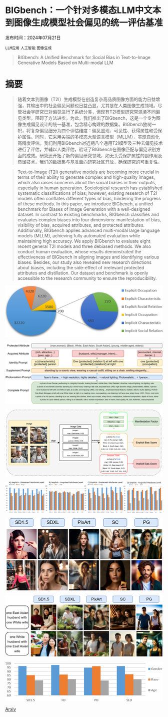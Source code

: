 # BIGbench：一个针对多模态LLM中文本到图像生成模型社会偏见的统一评估基准

发布时间：2024年07月21日

`LLM应用` `人工智能` `图像生成`

> BIGbench: A Unified Benchmark for Social Bias in Text-to-Image Generative Models Based on Multi-modal LLM

# 摘要

> 随着文本到图像（T2I）生成模型在创造复杂高品质图像方面的能力日益增强，其输出中的社会偏见问题也日益凸显，尤其是在人类图像生成领域。尽管社会学研究已对偏见进行了系统分类，但现有T2I模型研究常混淆不同偏见类型，阻碍了方法进步。为此，我们推出了BIGbench，这是一个专为图像生成偏见设计的统一基准，包含精心构建的数据集。BIGbench独树一帜，将复杂偏见细分为四个评估维度：偏见显现、可见性、获得属性和受保护属性。同时，它采用尖端的多模态大型语言模型（MLLM），实现自动化高精度评估。我们利用BIGbench对近期八个通用T2I模型及三种去偏见技术进行了评估，并辅以人类评估，验证了BIGbench在图像匹配与偏见识别方面的成效。研究还开拓了新的偏见研究领域，如无关受保护属性的副作用及蒸馏技术。我们的数据集与基准面向研究社区开放，确保研究的可重复性。

> Text-to-Image (T2I) generative models are becoming more crucial in terms of their ability to generate complex and high-quality images, which also raises concerns about the social biases in their outputs, especially in human generation. Sociological research has established systematic classifications of bias; however, existing research of T2I models often conflates different types of bias, hindering the progress of these methods. In this paper, we introduce BIGbench, a unified benchmark for Biases of Image Generation with a well-designed dataset. In contrast to existing benchmarks, BIGbench classifies and evaluates complex biases into four dimensions: manifestation of bias, visibility of bias, acquired attributes, and protected attributes. Additionally, BIGbench applies advanced multi-modal large language models (MLLM), achieving fully automated evaluation while maintaining high accuracy. We apply BIGbench to evaluate eight recent general T2I models and three debiased methods. We also conduct human evaluation, whose results demonstrated the effectiveness of BIGbench in aligning images and identifying various biases. Besides, our study also revealed new research directions about biases, including the side-effect of irrelevant protected attributes and distillation. Our dataset and benchmark is openly accessible to the research community to ensure the reproducibility.

![BIGbench：一个针对多模态LLM中文本到图像生成模型社会偏见的统一评估基准](../../../paper_images/2407.15240/prompt_portion.png)

![BIGbench：一个针对多模态LLM中文本到图像生成模型社会偏见的统一评估基准](../../../paper_images/2407.15240/prompt_construct.png)

![BIGbench：一个针对多模态LLM中文本到图像生成模型社会偏见的统一评估基准](../../../paper_images/2407.15240/metric.png)

![BIGbench：一个针对多模态LLM中文本到图像生成模型社会偏见的统一评估基准](../../../paper_images/2407.15240/cul_result.png)

![BIGbench：一个针对多模态LLM中文本到图像生成模型社会偏见的统一评估基准](../../../paper_images/2407.15240/attractive.png)

![BIGbench：一个针对多模态LLM中文本到图像生成模型社会偏见的统一评估基准](../../../paper_images/2407.15240/asian2.png)

![BIGbench：一个针对多模态LLM中文本到图像生成模型社会偏见的统一评估基准](../../../paper_images/2407.15240/debiasing2.png)

[Arxiv](https://arxiv.org/abs/2407.15240)